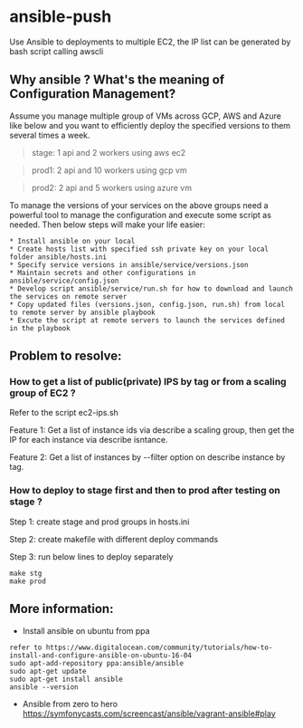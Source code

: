 # ansible-push
Use Ansible to deployments to multiple EC2, the IP list can be generated by bash script calling awscli

## Why ansible ? What's the meaning of Configuration Management? 

Assume you manage multiple group of VMs across GCP, AWS and Azure like below and you want to efficiently deploy the specified versions to them several times a week.

 > stage: 1 api and 2 workers using aws ec2
 
 > prod1: 2 api and 10 workers using gcp vm
 
 > prod2: 2 api and 5 workers using azure vm
 
To manage the versions of your services on the above groups need a powerful tool to manage the configuration and execute some script as needed. Then below steps will make your life easier:
```
* Install ansible on your local 
* Create hosts list with specified ssh private key on your local folder ansible/hosts.ini
* Specify service versions in ansible/service/versions.json
* Maintain secrets and other configurations in ansible/service/config.json
* Develop script ansible/service/run.sh for how to download and launch the services on remote server
* Copy updated files (versions.json, config.json, run.sh) from local to remote server by ansible playbook
* Excute the script at remote servers to launch the services defined in the playbook
```

## Problem to resolve:

### How to get a list of public(private) IPS by tag or from a scaling group of EC2 ?

Refer to the script ec2-ips.sh

Feature 1: Get a list of instance ids via describe a scaling group, then get the IP for each instance via describe isntance.

Feature 2: Get a list of instances by --filter option on describe instance by tag.


### How to deploy to stage first and then to prod after testing on stage ?

Step 1: create stage and prod groups in hosts.ini

Step 2: create makefile with different deploy commands

Step 3: run below lines to deploy separately

```
make stg
make prod

```


## More information:

* Install ansible on ubuntu from ppa
```
refer to https://www.digitalocean.com/community/tutorials/how-to-install-and-configure-ansible-on-ubuntu-16-04
sudo apt-add-repository ppa:ansible/ansible
sudo apt-get update
sudo apt-get install ansible
ansible --version
```
* Ansible from zero to hero
https://symfonycasts.com/screencast/ansible/vagrant-ansible#play




